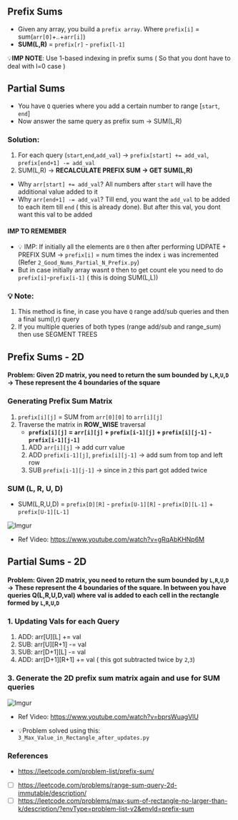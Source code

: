 ## Prefix Sums
- Given any array, you build a `prefix array`. Where `prefix[i]` = sum(`arr[0]`+..+`arr[i]`)
- **SUM(L,R)** = `prefix[r]` - `prefix[l-1]` 

💡**IMP NOTE**: Use 1-based indexing in prefix sums ( So that you dont have to deal with l=0 case )

## Partial Sums
- You have `Q` queries where you add a certain number to range [`start`, `end`]
- Now answer the same query as prefix sum -> SUM(L,R)
### Solution:
1. For each query (`start`,`end`,`add_val`) ->  `prefix[start] += add_val`, `prefix[end+1] -= add_val`
2. SUM(L,R) -> **RECALCULATE PREFIX SUM -> GET SUM(L,R)**

- Why `arr[start] += add_val`? All numbers after `start` will have the additional value added to it
- Why `arr[end+1] -= add_val`? Till end, you want the `add_val` to be added to each item till `end` ( this is already done). But after this val, you dont want this val to be added

#### IMP TO REMEMBER
- 💡 IMP: If initially all the elements are `0` then after performing UDPATE + PREFIX SUM -> `prefix[i]` = num times the index `i` was incremented (Refer `2_Good_Nums_Partial_N_Prefix.py`)
- But in case initially array wasnt `0` then to get count ele you need to do `prefix[i]`-`prefix[i-1]` ( this is doing SUM(L,L))

### 💡 **Note**: 
  1. This method is fine, in case you have `Q` range add/sub queries and then a final sum(l,r) query
  2. If you multiple queries of both types (range add/sub and range_sum) then use SEGMENT TREES



## Prefix Sums - 2D
#### Problem: Given 2D matrix, you need to return the sum bounded by `L`,`R`,`U`,`D` -> These represent the 4 boundaries of the square

### Generating Prefix Sum Matrix
1. `prefix[i][j]` = SUM from `arr[0][0]` to `arr[i][j]`
2. Traverse the matrix in **ROW_WISE** traversal
   - **`prefix[i][j]` = `arr[i][j]` + `prefix[i-1][j]` + `prefix[i][j-1]` - `prefix[i-1][j-1]`**
    1. ADD `arr[i][j]` -> add curr value
    2. ADD `prefix[i-1][j]`, `prefix[i][j-1]` -> add sum from top and left row
    3. SUB `prefix[i-1][j-1]` -> since in `2` this part got added twice

### SUM (L, R, U, D)
- SUM(L,R,U,D) = `prefix[D][R]` - `prefix[U-1][R]` - `prefix[D][L-1]` + `prefix[U-1][L-1]`

![Imgur](https://i.imgur.com/bsynfgC.png)
- Ref Video: https://www.youtube.com/watch?v=gRqAbKHNp6M


## Partial Sums - 2D
#### Problem: Given 2D matrix, you need to return the sum bounded by `L`,`R`,`U`,`D` -> These represent the 4 boundaries of the square. In between you have queries Q(L,R,U,D,val) where val is added to each cell in the rectangle formed by `L`,`R`,`U`,`D`


### 1. Updating Vals for each Query
1. ADD: arr[U][L] += val
2. SUB: arr[U][R+1] -= val
3. SUB: arr[D+1][L] -= val
4. ADD: arr[D+1][R+1] += val ( this got subtracted twice by `2`,`3`)

### 3. Generate the 2D prefix sum matrix again and use for SUM queries

![Imgur](https://i.imgur.com/1wrjbjS.png)
- Ref Video: https://www.youtube.com/watch?v=bprsWuagVlU

- 💡Problem solved using this: `3_Max_Value_in_Rectangle_after_updates.py`

### References
- https://leetcode.com/problem-list/prefix-sum/
- [ ] https://leetcode.com/problems/range-sum-query-2d-immutable/description/
- [ ] https://leetcode.com/problems/max-sum-of-rectangle-no-larger-than-k/description/?envType=problem-list-v2&envId=prefix-sum